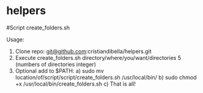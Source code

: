 # helpers

#Script create_folders.sh

Usage:

  1) Clone repo: git@github.com:cristiandibella/helpers.git
  2) Execute create_folders.sh directory/where/you/want/directories 5 (numbers of directories integer)
  3) Optional add to $PATH:
     a) sudo mv location/of/script/script/create_folders.sh /usr/local/bin/
     b) sudo chmod +x /usr/local/bin/create_folders.sh
     c) That is all!
